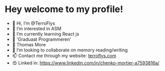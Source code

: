 # Hey welcome to my profile!

- 👋 Hi, I’m @TerroFlys
- 👀 I’m interested in ASM
- 🌱 I’m currently learning React js
- 📕 'Graduaat Programmeren'
- 📘 Thomas More
- 💞️ I’m looking to collaborate on memory reading/writing
- 📫 Contact me through my website: [terroflys.com](https://terroflys.com)
- 😍 Linked in: https://www.linkedin.com/in/chenko-mortier-a7593816a/

